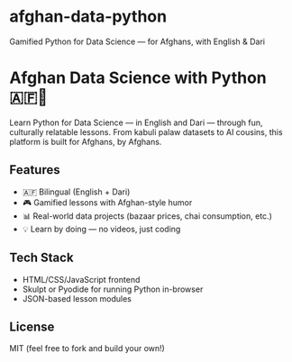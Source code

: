 # afghan-data-python
Gamified Python for Data Science — for Afghans, with English &amp; Dari
# Afghan Data Science with Python 🇦🇫🐍

Learn Python for Data Science — in English and Dari — through fun, culturally relatable lessons. From kabuli palaw datasets to AI cousins, this platform is built for Afghans, by Afghans.

## Features
- 🇦🇫 Bilingual (English + Dari)
- 🎮 Gamified lessons with Afghan-style humor
- 📊 Real-world data projects (bazaar prices, chai consumption, etc.)
- 💡 Learn by doing — no videos, just coding

## Tech Stack
- HTML/CSS/JavaScript frontend
- Skulpt or Pyodide for running Python in-browser
- JSON-based lesson modules

## License
MIT (feel free to fork and build your own!)
